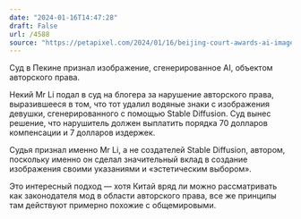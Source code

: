 ```yaml
---
date: "2024-01-16T14:47:28"
draft: False
url: /4588
source: "https://petapixel.com/2024/01/16/beijing-court-awards-ai-image-copyright-status/"
---
```


Суд в Пекине признал изображение, сгенерированное AI, объектом авторского права. 

Некий Mr Li подал в суд на блогера за нарушение авторского права, выразившееся в том, что тот удалил водяные знаки с изображения девушки, сгенерированного с помощью Stable Diffusion. Суд вынес решение, что нарушитель должен выплатить порядка 70 долларов компенсации и 7 долларов издержек.

Судья признал именно Mr Li, а не создателей Stable Diffusion, автором, поскольку именно он сделал значительный вклад в создание изображения своими указаниями и «эстетическим выбором». 

Это интересный подход — хотя Китай вряд ли можно рассматривать как законодателя мод в области авторского права, все же принципы там действуют примерно похожие с общемировыми.
